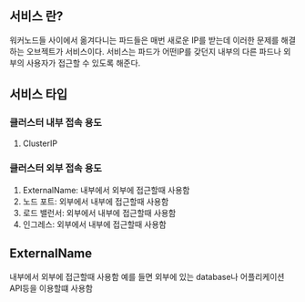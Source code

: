 ## 서비스 란? 

워커노드들 사이에서 옮겨다니는 파드들은 매번 새로운 IP를 받는데 이러한 문제를 해결하는 오브젝트가 서비스이다.
서비스는 파드가 어떤IP를 갖던지 내부의 다른 파드나 외부의 사용자가 접근할 수 있도록 해준다. 

## 서비스 타입 

### 클러스터 내부 접속 용도

1. ClusterIP

### 클러스터 외부 접속 용도

1. ExternalName: 내부에서 외부에 접근할때 사용함
1. 노드 포트: 외부에서 내부에 접근할때 사용함
1. 로드 밸런서: 외부에서 내부에 접근할때 사용함
1. 인그레스: 외부에서 내부에 접근할때 사용함

## ExternalName
내부에서 외부에 접근할때 사용함
예를 들면 외부에 있는 database나 어플리케이션 API등을 이용할떄 사용함